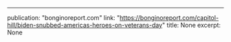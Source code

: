 ---
publication: "bonginoreport.com"
link: "https://bonginoreport.com/capitol-hill/biden-snubbed-americas-heroes-on-veterans-day"
title: None
excerpt: None
